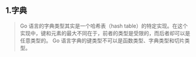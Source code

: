 ## 1.字典

>Go 语言的字典类型其实是一个哈希表（hash table）的特定实现。在这个实现中，键和元素的最大不同在于，前者的类型是受限的，而后者却可以是任意类型的。
>Go 语言字典的键类型不可以是函数类型、字典类型和切片类型。